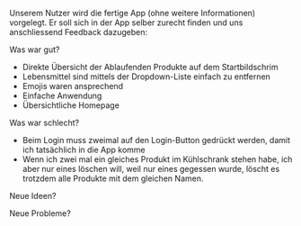 Unserem Nutzer wird die fertige App (ohne weitere Informationen) vorgelegt. Er soll sich in der App selber zurecht finden und uns anschliessend Feedback dazugeben:

Was war gut?
- Direkte Übersicht der Ablaufenden Produkte auf dem Startbildschrim
- Lebensmittel sind mittels der Dropdown-Liste einfach zu entfernen
- Emojis waren ansprechend
- Einfache Anwendung
- Übersichtliche Homepage


Was war schlecht?
- Beim Login muss zweimal auf den Login-Button gedrückt werden, damit ich tatsächlich in die App komme
- Wenn ich zwei mal ein gleiches Produkt im Kühlschrank stehen habe, ich aber nur eines löschen will, weil nur eines gegessen wurde, löscht es trotzdem alle Produkte mit dem gleichen Namen.


Neue Ideen?


Neue Probleme?
